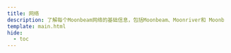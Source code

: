 ```yaml
---
title: 网络
description: 了解每个Moonbeam网络的基础信息，包括Moonbeam、Moonriver和 Moonbase Alpha测试网。
template: main.html
hide:
  - toc
---
```


<h1 class='subsection-title'></h1>
<div class='subsection-wrapper'></div>